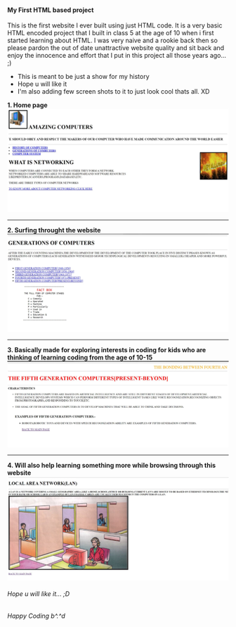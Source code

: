 #### My First HTML based project

This is the first website I ever built using just HTML code. It is a very basic HTML encoded project that I built in class 5 at the age of 10 when i first started learning about HTML. I was very naive and a rookie back then so please pardon the out of date unattractive website quality and sit back and enjoy the innocence and effort that I put in this project all those years ago... ;)

* This is meant to be just a show for my history
* Hope u will like it
* I'm also adding few screen shots to it to just look cool thats all. XD


**1. Home page**
![](Images/output1.JPG)

---
**2. Surfing throught the website**
![](Images/output2.JPG)

---
**3. Basically made for exploring interests in coding for kids who are thinking of learning coding from the age of 10-15**
![](Images/output3.JPG)

---
**4. Will also help learning something more while browsing through this website**
![](Images/output4.JPG)

######  Hope u will like it... ;D
######  Happy Coding b^.^d
